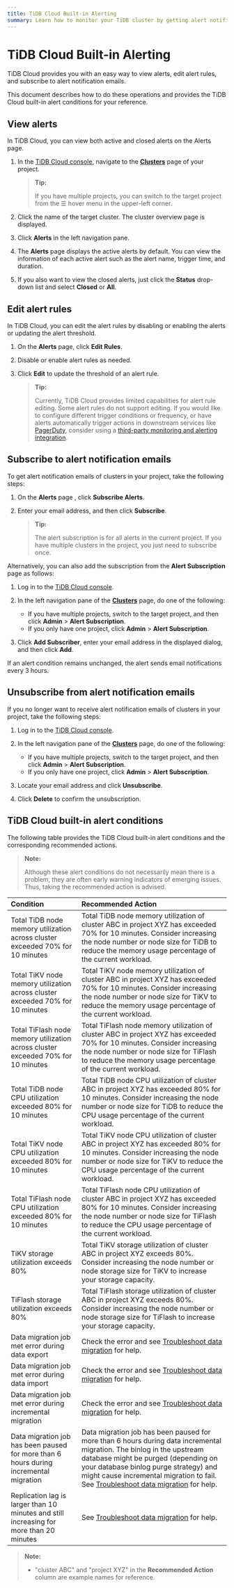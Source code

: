 ```yaml
---
title: TiDB Cloud Built-in Alerting
summary: Learn how to monitor your TiDB cluster by getting alert notification emails from TiDB Cloud.
---
```


# TiDB Cloud Built-in Alerting

TiDB Cloud provides you with an easy way to view alerts, edit alert rules, and subscribe to alert notification emails.

This document describes how to do these operations and provides the TiDB Cloud built-in alert conditions for your reference.

## View alerts

In TiDB Cloud, you can view both active and closed alerts on the Alerts page.

1. In the [TiDB Cloud console](https://tidbcloud.com/), navigate to the [**Clusters**](https://tidbcloud.com/console/clusters) page of your project.

    > **Tip:**
    >
    > If you have multiple projects, you can switch to the target project from the ☰ hover menu in the upper-left corner.

2. Click the name of the target cluster. The cluster overview page is displayed.
3. Click **Alerts** in the left navigation pane.
4. The **Alerts** page displays the active alerts by default. You can view the information of each active alert such as the alert name, trigger time, and duration. 
5. If you also want to view the closed alerts, just click the **Status** drop-down list and select **Closed** or **All**.

## Edit alert rules

In TiDB Cloud, you can edit the alert rules by disabling or enabling the alerts or updating the alert threshold.
1. On the **Alerts** page, click **Edit Rules**. 
2. Disable or enable alert rules as needed.
3. Click **Edit** to update the threshold of an alert rule. 

    > **Tip:**
    >
    > Currently, TiDB Cloud provides limited capabilities for alert rule editing. Some alert rules do not support editing. If you would like to configure different trigger conditions or frequency, or have alerts automatically trigger actions in downstream services like [PagerDuty](https://www.pagerduty.com/docs/guides/datadog-integration-guide/), consider using a [third-party monitoring and alerting integration](/tidb-cloud/third-party-monitoring-integrations.md).

## Subscribe to alert notification emails

To get alert notification emails of clusters in your project, take the following steps:

1. On the **Alerts** page , click **Subscribe Alerts**. 
2. Enter your email address, and then click **Subscribe**. 

    > **Tip:**
    >
    > The alert subscription is for all alerts in the current project. If you have multiple clusters in the project, you just need to subscribe once. 

Alternatively, you can also add the subscription from the **Alert Subscription** page as follows:

1. Log in to the [TiDB Cloud console](https://tidbcloud.com).
2. In the left navigation pane of the [**Clusters**](https://tidbcloud.com/console/clusters) page, do one of the following:

    - If you have multiple projects, switch to the target project, and then click **Admin** > **Alert Subscription**.
    - If you only have one project, click **Admin** > **Alert Subscription**.

3. Click **Add Subscriber**, enter your email address in the displayed dialog, and then click **Add**.

If an alert condition remains unchanged, the alert sends email notifications every 3 hours.

## Unsubscribe from alert notification emails

If you no longer want to receive alert notification emails of clusters in your project, take the following steps:

1. Log in to the [TiDB Cloud console](https://tidbcloud.com).
2. In the left navigation pane of the [**Clusters**](https://tidbcloud.com/console/clusters) page, do one of the following:

    - If you have multiple projects, switch to the target project, and then click **Admin** > **Alert Subscription**.
    - If you only have one project, click **Admin** > **Alert Subscription**.

3. Locate your email address and click **Unsubscribe**.

4. Click **Delete** to confirm the unsubscription.

## TiDB Cloud built-in alert conditions

The following table provides the TiDB Cloud built-in alert conditions and the corresponding recommended actions.

> **Note:**
>
> Although these alert conditions do not necessarily mean there is a problem, they are often early warning indicators of emerging issues. Thus, taking the recommended action is advised.

| Condition | Recommended Action |
|:--- |:--- |
| Total TiDB node memory utilization across cluster exceeded 70% for 10 minutes | Total TiDB node memory utilization of cluster ABC in project XYZ has exceeded 70% for 10 minutes. Consider increasing the node number or node size for TiDB to reduce the memory usage percentage of the current workload.|
| Total TiKV node memory utilization across cluster exceeded 70% for 10 minutes | Total TiKV node memory utilization of cluster ABC in project XYZ has exceeded 70% for 10 minutes. Consider increasing the node number or node size for TiKV to reduce the memory usage percentage of the current workload. |
| Total TiFlash node memory utilization across cluster exceeded 70% for 10 minutes | Total TiFlash node memory utilization of cluster ABC in project XYZ has exceeded 70% for 10 minutes. Consider increasing the node number or node size for TiFlash to reduce the memory usage percentage of the current workload. |
| Total TiDB node CPU utilization exceeded 80% for 10 minutes | Total TiDB node CPU utilization of cluster ABC in project XYZ has exceeded 80% for 10 minutes. Consider increasing the node number or node size for TiDB to reduce the CPU usage percentage of the current workload.|
| Total TiKV node CPU utilization exceeded 80% for 10 minutes | Total TiKV node CPU utilization of cluster ABC in project XYZ has exceeded 80% for 10 minutes. Consider increasing the node number or node size for TiKV to reduce the CPU usage percentage of the current workload. |
| Total TiFlash node CPU utilization exceeded 80% for 10 minutes | Total TiFlash node CPU utilization of cluster ABC in project XYZ has exceeded 80% for 10 minutes. Consider increasing the node number or node size for TiFlash to reduce the CPU usage percentage of the current workload. |
| TiKV storage utilization exceeds 80% | Total TiKV storage utilization of cluster ABC in project XYZ exceeds 80%. Consider increasing the node number or node storage size for TiKV to increase your storage capacity. |
| TiFlash storage utilization exceeds 80% | Total TiFlash storage utilization of cluster ABC in project XYZ exceeds 80%. Consider increasing the node number or node storage size for TiFlash to increase your storage capacity. |
| Data migration job met error during data export | Check the error and see [Troubleshoot data migration](/tidb-cloud/tidb-cloud-dm-precheck-and-troubleshooting.md#migration-errors-and-solutions) for help.  |
| Data migration job met error during data import | Check the error and see [Troubleshoot data migration](/tidb-cloud/tidb-cloud-dm-precheck-and-troubleshooting.md#migration-errors-and-solutions) for help. |
| Data migration job met error during incremental migration | Check the error and see [Troubleshoot data migration](/tidb-cloud/tidb-cloud-dm-precheck-and-troubleshooting.md#migration-errors-and-solutions) for help. |
| Data migration job has been paused for more than 6 hours during incremental migration | Data migration job has been paused for more than 6 hours during data incremental migration. The binlog in the upstream database might be purged (depending on your database binlog purge strategy) and might cause incremental migration to fail. See [Troubleshoot data migration](/tidb-cloud/tidb-cloud-dm-precheck-and-troubleshooting.md#migration-errors-and-solutions) for help. |
| Replication lag is larger than 10 minutes and still increasing for more than 20 minutes | See [Troubleshoot data migration](/tidb-cloud/tidb-cloud-dm-precheck-and-troubleshooting.md#migration-errors-and-solutions) for help. |

> **Note:**
>
> - "cluster ABC" and "project XYZ" in the **Recommended Action** column are example names for reference.

